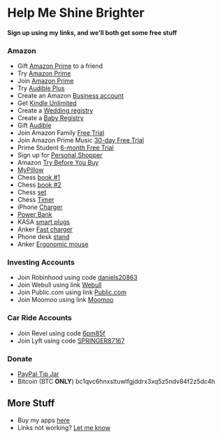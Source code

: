 # Help Me Shine Brighter
#### Sign up using **my links**, and we'll both get some free stuff

### Amazon
- Gift [Amazon Prime](https://amzn.to/3bfeniq) to a friend
- Try [Amazon Prime](https://amzn.to/3tPQxAa)
- Join [Amazon Prime](https://amzn.to/39FDzOw)
- Try [Audible Plus](https://amzn.to/3O9Yybj)
- Create an Amazon [Business account](https://amzn.to/3ND31ST)
- Get [Kindle Unlimited](https://amzn.to/3NbZ0Eu)
- Create a [Wedding registry](https://amzn.to/3zRSK1V)
- Create a [Baby Registry](https://amzn.to/3OuJKUs)
- Gift [Audible](https://amzn.to/3y5MMsM)
- Join Amazon Family [Free Trial](https://amzn.to/3I6aWa1)
- Join Amazon Prime Music [30-day Free Trial](https://amzn.to/3yuBr4L)
- Prime Student [6-month Free Trial](https://amzn.to/3tLbPP9)
- Sign up for [Personal Shopper](https://amzn.to/3ucwOuP)
- Amazon [Try Before You Buy](https://amzn.to/3bfI6re)
- [MyPillow](https://amzn.to/3aboKDB)
- Chess [book #1](https://amzn.to/3y8xKBm)
- Chess [book #2](https://amzn.to/3bIYAsl)
- Chess [set](https://amzn.to/3aeraBj)
- Chess [Timer](https://amzn.to/3nCIbYU)
- iPhone [Charger](https://amzn.to/3yzSweu)
- [Power Bank](https://amzn.to/3OPtRbu)
- KASA [smart plugs](https://amzn.to/3um3wd1)
- Anker [Fast charger](https://amzn.to/3bJ9C0P)
- Phone desk [stand](https://amzn.to/3nykEIO)
- Anker [Ergonomic mouse](https://amzn.to/3a4D8O5)

### Investing Accounts
  - Join Robinhood using code [daniels20863](https://join.robinhood.com/daniels20863)
  - Join Webull using link [Webull](https://a.webull.com/8kstecCtaeVS4ZsVbz)
  - Join Public.com using link [Public.com](https://share.public.com/danielspringer)
  - Join Moomoo using link [Moomoo](https://j.moomoo.com/00kcml)
### Car Ride Accounts
  - Join Revel using code [6pm85f](http://app.gorevel.com/redeem-code/6pm85f)
  - Join Lyft using code [SPRINGER87167](https://www.lyft.com/i/SPRINGER87167?utm_medium=p2pi_iacc)

### Donate
- [PayPal Tip Jar](https://www.paypal.com/paypalme/danielspringerpaypal)
- Bitcoin (BTC **ONLY**) bc1qvc6hnxsltuwlfgjddrx3xq5z5ndv84f2z5dc4h

## More Stuff
- Buy my apps [here](https://apple.co/3uyCNct)
- Links not working? [Let me know](https://forms.gle/nkLPf2BcZy8V3VHA9)